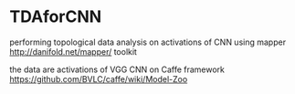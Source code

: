 # TDAforCNN
performing topological data analysis on activations of CNN using mapper http://danifold.net/mapper/ toolkit 

the data are activations of VGG CNN on Caffe framework https://github.com/BVLC/caffe/wiki/Model-Zoo 
